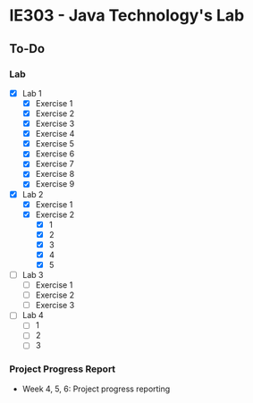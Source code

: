 # IE303 - Java Technology's Lab

## To-Do
### Lab
- [x] Lab 1
  + [x] Exercise 1
  + [x] Exercise 2
  + [x] Exercise 3
  + [x] Exercise 4
  + [x] Exercise 5
  + [x] Exercise 6
  + [x] Exercise 7
  + [x] Exercise 8
  + [x] Exercise 9
- [x] Lab 2
  + [x] Exercise 1
  + [x] Exercise 2
    + [x] 1
    + [x] 2
    + [x] 3
    + [x] 4
    + [x] 5
- [ ] Lab 3
  + [ ] Exercise 1
  + [ ] Exercise 2
  + [ ] Exercise 3
- [ ] Lab 4
  + [ ] 1
  + [ ] 2
  + [ ] 3

<!--
- [ ] Week 5
- [ ] Week 6
-->

### Project Progress Report
- Week 4, 5, 6: Project progress reporting

